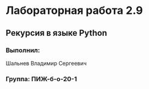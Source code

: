 # Лабораторная работа 2.9
## Рекурсия в языке Python
### Выполнил:
Шальнев Владимир Сергеевич
### Группа: ПИЖ-б-о-20-1
